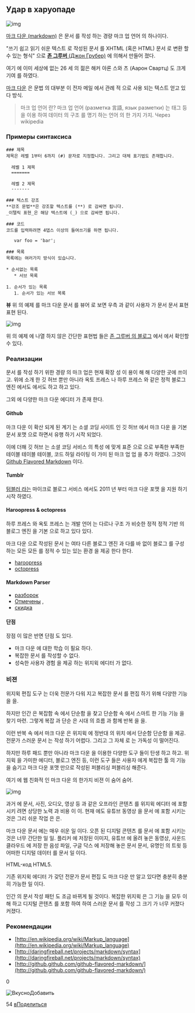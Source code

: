 ## Удар в харуопаде

![img](http://pad.haroopress.com/docs/ko/markdown/images/markdown_128.png)

[마크 다운 (markdown)](http://daringfireball.net/projects/markdown/) 은 문서 를 작성 하는 경량 마크 업 언어 의 하나이다.

"쓰기 쉽고 읽기 쉬운 텍스트 로 작성된 문서 를 XHTML (혹은 HTML) 문서 로 변환 할 수 있는 형식" 으로 [**존 그루버** (Джон Грубер)](http://daringfireball.net/) 에 의해서 만들어 졌다.

여기 에 이미 세상에 없는 26 세 의 젊은 해커 아론 스와 츠 (Аарон Свартц) 도 크게 기여 를 하였다.

[마크 다운](http://daringfireball.net/projects/markdown/) 은 문법 의 대부분 이 전자 메일 에서 관례 적 으로 사용 되는 텍스트 얻고 있다 방식.

> 마크 업 언어 란? 
> 마크 업 언어 (разметка 言語, язык разметки) 는 태그 등 을 이용 하여 데이터 의 구조 를 명기 하는 언어 의 한 가지 가지. Через wikipedia

### Примеры синтаксиса

```
### 제목
제목은 레벨 1부터 6까지 (#) 문자로 지정합니다. 그리고 대체 표기법도 존재합니다.

  레벨 1 제목
  =======

  레벨 2 제목
  -------

### 텍스트 강조
**강조 문법**은 강조할 텍스트를 (**) 로 감싸면 됩니다.
_이텔릭 표현_은 해당 텍스트에 (_) 으로 감싸면 됩니다.

### 코드
코드를 입력하려면 4뎁스 이상의 들여쓰기를 하면 됩니다.

   var foo = 'bar';

### 목록
목록에는 여러가지 방식이 있습니다.

* 순서없는 목록
   * 서브 목록

1. 순서가 있는 목록
   1. 순서가 있는 서브 목록

```

**뷰**
위 의 예제 를 마크 다운 문서 를 뷰어 로 보면 우측 과 같이 사용자 가 문서 문서 표현 표현 된다.

![img](http://pad.haroopress.com/docs/ko/markdown/images/001.png)

위 의 예제 에 나열 하지 않은 간단한 표현법 들은 [존 그루버 의 블로그](http://daringfireball.net/projects/markdown/syntax) 에서 에서 확인할 수 있다.

### Реализации

문서 를 작성 하기 위한 경량 의 마크 업은 현재 확장 성 이 용이 해 해 다양한 곳에 쓰이고. 위에 소개 한 깃 허브 뿐만 아니라 옥토 프레스 나 하루 프레스 와 같은 정적 블로그 엔진 에서도 에서도 하고 하고 있다.

그외 에 다양한 마크 다운 에디터 가 존재 한다.

#### Github

마크 다운 이 확산 되게 된 계기 는 소셜 코딩 사이트 인 깃 허브 에서 마크 다운 을 기본 문서 포맷 으로 하면서 유행 하기 시작 되었다.

이에 더해 깃 허브 는 소셜 코딩 서비스 의 특성 에 맞게 표준 으로 으로 부족한 부족한 테이블 테이블 테이블, 코드 하일 라이팅 이 가미 된 마크 업 업 을 추가 하였다. 그것이 [Github Flavored Markdown](http://github.github.com/github-flavored-markdown/) 이다.

#### Tumblr

[텀블러 라는](http://www.tumblr.com/) 마이크로 블로그 서비스 에서도 2011 년 부터 마크 다운 포맷 을 지원 하기 시작 하였다.

#### Haroopress & octopress

하루 프레스 와 옥토 프레스 는 개발 언어 는 다르나 구조 가 비슷한 정적 정적 기반 의 블로그 엔진 을 기본 으로 하고 있다 있다.

마크 다운 으로 작성된 문서 는 여타 다른 블로그 엔진 과 다를 바 없이 블로그 를 구성 하는 모든 모든 를 정적 수 있는 있는 환경 을 제공 한다 한다.

- [haroopress](http://haroopress.com/)
- [octopress](http://octopress.org/)

#### Markdown Parser

- [разборок](https://github.com/coreyti/showdown)
- [Отмечены](https://github.com/chjj/marked) ,
- [скидка](https://github.com/Orc/discount)

#### 단점

장점 이 많은 반면 단점 도 있다.

- 마크 다운 에 대한 학습 이 필요 하다.
- 복잡한 문서 를 작성할 수 없다.
- 성숙한 사용자 경험 을 제공 하는 위지윅 에디터 가 없다.

### 비젼

위지윅 편집 도구 는 더욱 전문가 다워 지고 복잡한 문서 를 편집 하기 위해 다양한 기능 을 을.

하지만 인간 은 복잡함 속 에서 단순함 을 찾고 단순함 속 에서 스마트 한 기능 기능 을 찾기 마련. 그렇게 복잡 과 단순 은 시대 의 흐름 과 함께 반복 을 을.

이런 반복 속 에서 마크 다운 은 위지윅 에 정반대 의 위치 에서 단순함 단순함 을 제공. 전문가 스러운 문서 는 작성 하기 어렵다. 그리고 그 자체 로 는 가독성 이 떨어진다.

하지만 하루 패드 뿐만 아니라 마크 다운 을 이용한 다양한 도구 들이 탄생 하고 하고. 위지윅 을 가미한 에디터, 블로그 엔진 등, 이런 도구 들은 사용자 에게 복잡한 툴 의 기능 을 숨기고 마크 다운 포맷 만으로 작성된 퍼블리싱 퍼블리싱 해준다.

여기 에 웹 친화적 인 마크 다운 의 한가지 비젼 이 숨어 숨어.

![img](http://pad.haroopress.com/docs/ko/markdown/images/markdown_md_168.png)

과거 에 문서, 사진, 오디오, 영상 등 과 같은 오프라인 콘텐츠 를 위지윅 에디터 에 포함 시키 려면 상당한 노력 과 비용 이 이. 현재 에도 유튜브 동영상 을 문서 에 포함 시키는 것은 그리 쉬운 작업 은 은.

마크 다운 문서 에는 매우 쉬운 일 이다. 오픈 된 디지털 콘텐츠 를 문서 에 포함 시키는 것은 너무 간단한 일 일. 플리커 에 저장된 이미지, 유튜브 에 올려 놓은 동영상, 사운드 클라우드 에 저장 한 음성 파일, 구글 닥스 에 저장해 놓은 문서 문서, 유명인 의 트윗 등 어떠한 디지털 데이터 를 문서 일 이다.

HTML-код HTML5.

기존 위지윅 에디터 가 갖던 전문가 문서 편집 도 마크 다운 만 알고 있다면 충분히 충분히 가능한 일 이다.

인간 의 문서 작성 패턴 도 조금 바뀌게 될 것이다. 복잡한 위지윅 은 그 기능 을 모두 이해 하고 디지털 콘텐츠 를 포함 하여 하여 스러운 문서 를 작성 그 크기 가 너무 커졌다 커졌다.

### Рекомендации

- [http://en.wikipedia.org/wiki/Markup_language](http://en.wikipedia.org/wiki/Markup_language)
- [http://daringfireball.net/projects/markdown/syntax](http://daringfireball.net/projects/markdown/syntax)
- [http://github.github.com/github-flavored-markdown/](http://github.github.com/github-flavored-markdown/)

0

![Вкусно](http://www.delicious.com/static/img/delicious.small.gif)Добавить

54
[вПоделиться](javascript:void(0);)